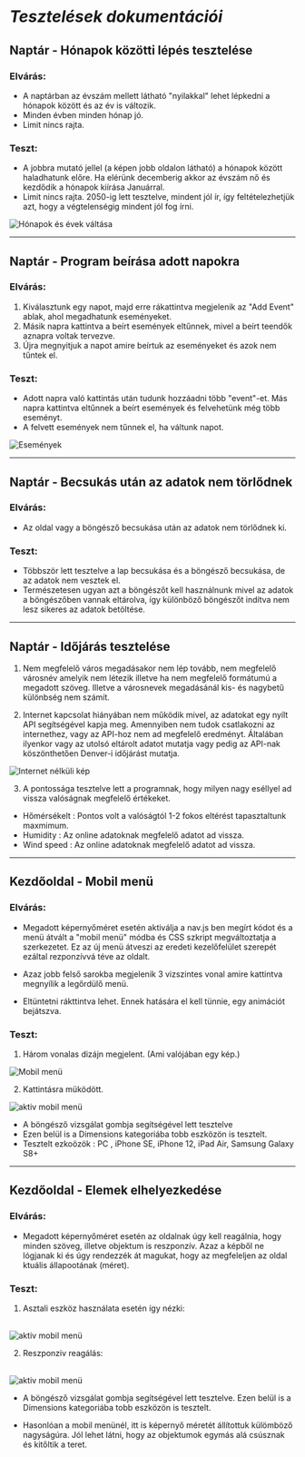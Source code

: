 # ***Tesztelések dokumentációi***


## **Naptár - Hónapok közötti lépés tesztelése**

### **Elvárás:**
* A naptárban az évszám mellett látható "nyilakkal" lehet lépkedni a hónapok között és az év is változik.
* Minden évben minden hónap jó.
* Limit nincs rajta.

### **Teszt:**
* A jobbra mutató jellel (a képen jobb oldalon látható) a hónapok között haladhatunk előre. Ha elérünk decemberig akkor az évszám nő és kezdődik a hónapok kiírása Januárral.
* Limit nincs rajta. 2050-ig lett tesztelve, mindent jól ír, így feltételezhetjük azt, hogy a végtelenségig mindent jól fog írni.

<img src="naptarhonapleptetes.jpg" alt="Hónapok és évek váltása">

---

## **Naptár - Program beírása adott napokra**

### **Elvárás:**
1. Kiválasztunk egy napot, majd erre rákattintva megjelenik az "Add Event" ablak, ahol megadhatunk eseményeket.
2. Másik napra kattintva a beírt események eltűnnek, mivel a beírt teendők aznapra voltak tervezve.
3. Újra megnyitjuk a napot amire beírtuk az eseményeket és azok nem tűntek el.

### **Teszt:**
* Adott napra való kattintás után tudunk hozzáadni több "event"-et. Más napra kattintva eltűnnek a beírt események és felvehetünk még több eseményt.
* A felvett események nem tűnnek el, ha váltunk napot.

<img src="naptarevents.jpg" alt="Események">

---

## **Naptár - Becsukás után az adatok nem törlődnek**

### **Elvárás:**
* Az oldal vagy a böngésző becsukása után az adatok nem törlődnek ki.

### **Teszt:**
* Többször lett tesztelve a lap becsukása és a böngésző becsukása, de az adatok nem vesztek el.
* Természetesen ugyan azt a böngészőt kell használnunk mivel az adatok a böngészőben vannak eltárolva, így különböző böngészőt indítva nem lesz sikeres az adatok betöltése.

---

## **Naptár - Időjárás tesztelése**

1. Nem megfelelő város megadásakor nem lép tovább, nem megfelelő városnév amelyik nem létezik illetve ha nem megfelelő formátumú a megadott szöveg. Illetve a városnevek megadásánál kis- és nagybetű különbség nem számít.

2. Internet kapcsolat hiányában nem működik mivel, az adatokat egy nyílt API segítségével kapja meg. Amennyiben nem tudok csatlakozni az internethez, vagy az API-hoz nem ad megfelelő eredményt. Általában ilyenkor vagy az utolsó eltárolt adatot mutatja vagy pedig az API-nak köszönthetően Denver-i időjárást mutatja.



<img src="Internet_hianyaban.png" alt="Internet nélküli kép">


3. A pontossága tesztelve lett a programnak, hogy milyen nagy eséllyel ad vissza valóságnak megfelelő értékeket.
- Hőmérsékelt : Pontos volt a valóságtól 1-2 fokos eltérést tapasztaltunk maxmimum.
- Humidity : Az online adatoknak megfelelő adatot ad vissza.
- Wind speed : Az online adatoknak megfelelő adatot ad vissza.





---

## **Kezdőoldal - Mobil menü**

### **Elvárás:**
* Megadott képernyőméret esetén aktiválja a nav.js ben megírt kódot és a menü átvált a "mobil menü" módba és CSS szkript megváltoztatja a szerkezetet. Ez az új menü átveszi az eredeti kezelőfelület szerepét ezáltal rezponzívvá téve az oldalt.

* Azaz jobb felső sarokba megjelenik 3 vizszintes vonal amire kattintva megnyílik a legőrdülő menü. 

* Eltüntetni rákttintva lehet. Ennek hatására el kell tünnie, egy animációt bejátszva. 

### **Teszt:**

1. Három vonalas dizájn megjelent. (Ami valójában egy kép.)

<img src="mobil_menu.png" alt="Mobil menü">

2. Kattintásra müködött.

<img src="aktiv_mobil_menu.png" alt="aktiv mobil menü">

* A böngésző vizsgálat gombja segítségével lett tesztelve
* Ezen belül is a Dimensions kategoriába tobb eszközön is tesztelt.
* Tesztelt ezkoözök : PC , iPhone SE, iPhone 12, iPad Air, Samsung Galaxy S8+

---

## **Kezdőoldal - Elemek elhelyezkedése**

### **Elvárás:**
* Megadott képernyőméret esetén az oldalnak úgy kell reagálnia, hogy minden szöveg, illetve objektum is reszponzív. Azaz a képből ne lógjanak ki és úgy rendezzék át magukat, hogy az megfeleljen az oldal ktuális állapootának (méret).

### **Teszt:**

1. Asztali eszköz használata esetén így nézki:
<br>

<img src="objektum.png" alt="aktiv mobil menü">

2. Reszponziv reagálás:
<br>

<img src="objektum_reszponziv.png" alt="aktiv mobil menü">

* A böngésző vizsgálat gombja segítségével lett tesztelve. Ezen belül is a Dimensions kategoriába tobb eszközön is tesztelt.

* Hasonlóan a mobil menünél, itt is képernyő méretét állítottuk külömböző nagyságúra. Jól lehet látni, hogy az objektumok egymás alá csúsznak és kitőltik a teret.